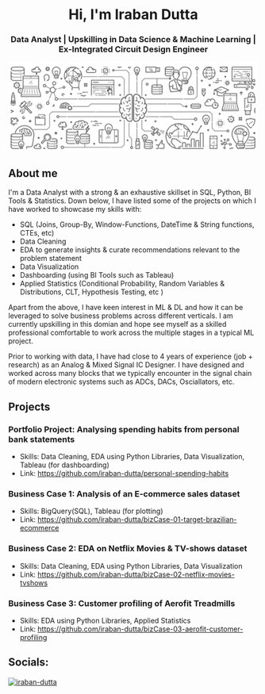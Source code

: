 <h1 align="center">Hi, I'm Iraban Dutta</h1>
<h3 align="center">Data Analyst | Upskilling in Data Science & Machine Learning | Ex-Integrated Circuit Design Engineer</h3>


<img align="center" src="https://github.com/iraban-dutta/iraban-dutta/blob/main/da_banner1.png">


## About me
I'm a Data Analyst with a strong & an exhaustive skillset in SQL, Python, BI Tools & Statistics. Down below, I have listed some of the projects on which I have worked to showcase my skills with:
- SQL (Joins, Group-By, Window-Functions, DateTime & String functions, CTEs, etc)
- Data Cleaning
- EDA to generate insights & curate recommendations relevant to the problem statement
- Data Visualization 
- Dashboarding (using BI Tools such as Tableau) 
- Applied Statistics (Conditional Probability, Random Variables & Distributions, CLT, Hypothesis Testing, etc )

Apart from the above, I have keen interest in ML & DL and how it can be leveraged to solve business problems across different verticals. I am currently upskilling in this domian and hope see myself as a skilled professional comfortable to work across the multiple stages in a typical ML project.

Prior to working with data, I have had close to 4 years of experience (job + research) as an Analog & Mixed Signal IC Designer. I have designed and worked across many blocks that we typically encounter in the signal chain of modern electronic systems such as ADCs, DACs, Osciallators, etc.


## Projects
 
### Portfolio Project: Analysing spending habits from personal bank statements
- Skills: Data Cleaning, EDA using Python Libraries, Data Visualization, Tableau (for dashboarding)
- Link: https://github.com/iraban-dutta/personal-spending-habits

### Business Case 1: Analysis of an E-commerce sales dataset
- Skills: BigQuery(SQL), Tableau (for plotting)
- Link: https://github.com/iraban-dutta/bizCase-01-target-brazilian-ecommerce
  
### Business Case 2: EDA on Netflix Movies & TV-shows dataset
- Skills: Data Cleaning, EDA using Python Libraries, Data Visualization
- Link: https://github.com/iraban-dutta/bizCase-02-netflix-movies-tvshows
  
### Business Case 3: Customer profiling of Aerofit Treadmills
- Skills: EDA using Python Libraries, Applied Statistics
- Link: https://github.com/iraban-dutta/bizCase-03-aerofit-customer-profiling



## Socials:

<p align="left">
<a href="https://linkedin.com/in/iraban-dutta" target="blank"><img align="center" src="https://raw.githubusercontent.com/rahuldkjain/github-profile-readme-generator/master/src/images/icons/Social/linked-in-alt.svg" alt="iraban-dutta" height="30" width="40" /></a>
</p>



<!--
<h3 align="left">Connect with me:</h3>
<a href="https://kaggle.com/irabandutta" target="blank"><img align="center" src="https://raw.githubusercontent.com/rahuldkjain/github-profile-readme-generator/master/src/images/icons/Social/kaggle.svg" alt="irabandutta" height="30" width="40" /></a>
<a href="https://www.leetcode.com/iraban2022" target="blank"><img align="center" src="https://raw.githubusercontent.com/rahuldkjain/github-profile-readme-generator/master/src/images/icons/Social/leet-code.svg" alt="iraban2022" height="30" width="40" /></a>
<a href="https://auth.geeksforgeeks.org/user/iraban/profile" target="blank"><img align="center" src="https://raw.githubusercontent.com/rahuldkjain/github-profile-readme-generator/master/src/images/icons/Social/geeks-for-geeks.svg" alt="iraban/profile" height="30" width="40" /></a>
-->


<!--
**iraban-dutta/iraban-dutta** is a ✨ _special_ ✨ repository because its `README.md` (this file) appears on your GitHub profile.
Here are some ideas to get you started:
- 🔭 I’m currently working on ...
- 🌱 I’m currently learning ...
- 👯 I’m looking to collaborate on ...
- 🤔 I’m looking for help with ...
- 💬 Ask me about ...
- 📫 How to reach me: ...
- 😄 Pronouns: ...
- ⚡ Fun fact: ...
-->
